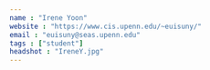 ```yaml
---
name : "Irene Yoon"
website : "https://www.cis.upenn.edu/~euisuny/"
email : "euisuny@seas.upenn.edu"
tags : ["student"]
headshot : "IreneY.jpg"
---
```


